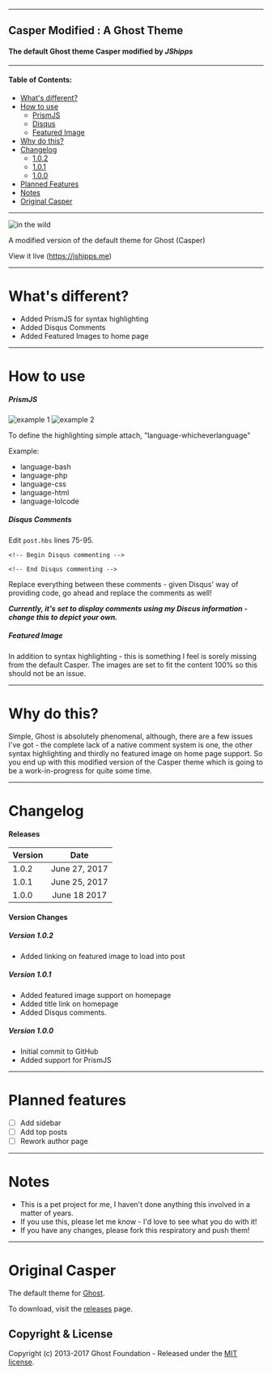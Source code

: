 ***
## Casper Modified : A Ghost Theme
#### The default Ghost theme __Casper__ modified by _JShipps_
***
#### Table of Contents:
* [What's different?](#whatsdifferent)
* [How to use](#howtouse)
	* [PrismJS](#prismjs)
	* [Disqus](#disqus)
	* [Featured Image](#featuredimage)
* [Why do this?](#whydothis)
* [Changelog](#changelog)
	* [1.0.2](#102)
	* [1.0.1](#101)
	* [1.0.0](#100)
* [Planned Features](#plannedfeatures)
* [Notes](#notes)
* [Original Casper](#ogcasper)
___
![in the wild](http://i.imgur.com/4TSA3eu.png "Casper_Modified")

A modified version of the default theme for Ghost (Casper)

View it live (https://jshipps.me)
___ 
# <a name="whatsdifferent">What's different?</a>

* Added PrismJS for syntax highlighting
* Added Disqus Comments
* Added Featured Images to home page
___ 
# <a name="howtouse">How to use</a>

##### <a name="prismjs">PrismJS</a>

![example 1](http://i.imgur.com/0BcYRuC.png "Example 1")
![example 2](http://i.imgur.com/ljU6iYA.png "Example 2")

To define the highlighting simple attach, "language-whicheverlanguage"

Example:

* language-bash
* language-php
* language-css
* language-html
* language-lolcode

##### <a name="disqus">Disqus Comments</a>

Edit `post.hbs` lines 75-95.

`<!-- Begin Disqus commenting -->`

`<!-- End Disqus commenting -->`

Replace everything between these comments - given Disqus' way of providing code, go ahead and replace the comments as well!

*__Currently, it's set to display comments using my Discus information - change this to depict your own.__*

##### <a name="featuredimage">Featured Image</a>

In addition to syntax highlighting - this is something I feel is sorely missing from the default Casper. The images are set to fit the content 100% so this should not be an issue.
___ 
# <a name="whydothis">Why do this?</a>

Simple, Ghost is absolutely phenomenal, although, there are a few issues I've got - the complete lack of a native comment system is one, the other syntax highlighting and thirdly no featured image on home page support. So you end up with this modified version of the Casper theme which is going to be a work-in-progress for quite some time.
___ 
# <a name="changelog">Changelog</a>

#### Releases

| Version        | Date           |
| ------------- |:-------------:|
| 1.0.2      | June 27, 2017|
| 1.0.1      | June 25, 2017
| 1.0.0 | June 18 2017

#### Version Changes

##### <a name="102">Version 1.0.2</a>

* Added linking on featured image to load into post

##### <a name="101">Version 1.0.1</a>

* Added featured image support on homepage
* Added title link on homepage
* Added Disqus comments.

##### <a name="100">Version 1.0.0</a>

* Initial commit to GitHub
* Added support for PrismJS

___
# <a name="plannedfeatures">Planned features</a>

- [ ] Add sidebar
- [ ] Add top posts
- [ ] Rework author page

___
# <a name="notes">Notes</a>

* This is a pet project for me, I haven't done anything this involved in a matter of years.
* If you use this, please let me know - I'd love to see what you do with it!
* If you have any changes, please fork this respiratory and push them!

___
# <a name="ogcasper">Original Casper</a>

The default theme for [Ghost](http://github.com/tryghost/ghost/).

To download, visit the [releases](https://github.com/TryGhost/Casper/releases) page.

## Copyright & License

Copyright (c) 2013-2017 Ghost Foundation - Released under the [MIT license](LICENSE).

